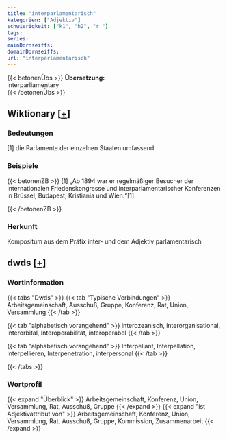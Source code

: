 ```yaml
---
title: "interparlamentarisch"
kategorien: ["Adjektiv"]
schwierigkeit: ["k1", "h2", "r_"]
tags:
series:
mainDornseiffs:
domainDornseiffs:
url: "interparlamentarisch"
---
```


{{< betonenÜbs >}}
**Übersetzung:**  
interparliamentary  
{{< /betonenÜbs >}}

## Wiktionary [[+](https://de.wiktionary.org/wiki/interparlamentarisch)]

### Bedeutungen
[1] die Parlamente der einzelnen Staaten umfassend  

### Beispiele
{{< betonenZB >}}
[1] „Ab 1894 war er regelmäßiger Besucher der internationalen Friedenskongresse und interparlamentarischer Konferenzen in Brüssel, Budapest, Kristiania und Wien.“[1]  

{{< /betonenZB >}}
### Herkunft
Kompositum aus dem Präfix inter- und dem Adjektiv parlamentarisch  



## dwds [[+](https://www.dwds.de/wb/interparlamentarisch)]

### Wortinformation
{{< tabs "Dwds" >}}
{{< tab "Typische Verbindungen" >}}
Arbeitsgemeinschaft, Ausschuß, Gruppe, Konferenz, Rat, Union, Versammlung
{{< /tab >}}

{{< tab "alphabetisch vorangehend" >}}
interozeanisch, interorganisational, interorbital, Interoperabilität, interoperabel
{{< /tab >}}

{{< tab "alphabetisch vorangehend" >}}
Interpellant, Interpellation, interpellieren, Interpenetration, interpersonal
{{< /tab >}}

{{< /tabs >}}

### Wortprofil
{{< expand "Überblick" >}} Arbeitsgemeinschaft, Konferenz, Union, Versammlung, Rat, Ausschuß, Gruppe {{< /expand >}}
{{< expand "ist Adjektivattribut von" >}} Arbeitsgemeinschaft, Konferenz, Union, Versammlung, Rat, Ausschuß, Gruppe, Kommission, Zusammenarbeit {{< /expand >}}


